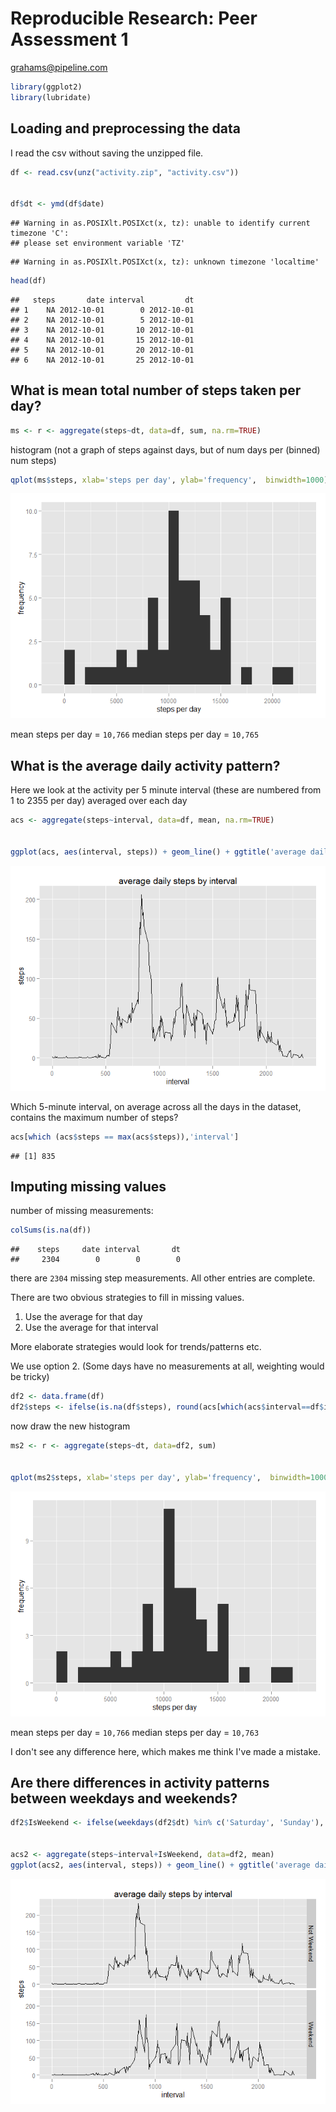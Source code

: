 # Reproducible Research: Peer Assessment 1
grahams@pipeline.com  


```r
library(ggplot2)
library(lubridate)
```

## Loading and preprocessing the data

I read the csv without saving the unzipped file.

```r
df <- read.csv(unz("activity.zip", "activity.csv"))


df$dt <- ymd(df$date)
```

```
## Warning in as.POSIXlt.POSIXct(x, tz): unable to identify current timezone 'C':
## please set environment variable 'TZ'
```

```
## Warning in as.POSIXlt.POSIXct(x, tz): unknown timezone 'localtime'
```

```r
head(df)
```

```
##   steps       date interval         dt
## 1    NA 2012-10-01        0 2012-10-01
## 2    NA 2012-10-01        5 2012-10-01
## 3    NA 2012-10-01       10 2012-10-01
## 4    NA 2012-10-01       15 2012-10-01
## 5    NA 2012-10-01       20 2012-10-01
## 6    NA 2012-10-01       25 2012-10-01
```


## What is mean total number of steps taken per day?


```r
ms <- r <- aggregate(steps~dt, data=df, sum, na.rm=TRUE)
```
histogram (not a graph of steps against days, but of num days per (binned) num steps)


```r
qplot(ms$steps, xlab='steps per day', ylab='frequency',  binwidth=1000)
```

![](PA1_template_files/figure-html/unnamed-chunk-4-1.png) 

mean steps per day = ``10,766``
median steps per day = ``10,765``

## What is the average daily activity pattern?
Here we look at the activity per 5 minute interval (these are numbered from 1 to 2355 per day) averaged over each day


```r
acs <- aggregate(steps~interval, data=df, mean, na.rm=TRUE)  


ggplot(acs, aes(interval, steps)) + geom_line() + ggtitle('average daily steps by interval') 
```

![](PA1_template_files/figure-html/unnamed-chunk-5-1.png) 

Which 5-minute interval, on average across all the days in the dataset, contains the maximum number of steps?


```r
acs[which (acs$steps == max(acs$steps)),'interval']
```

```
## [1] 835
```

## Imputing missing values

number of missing measurements:


```r
colSums(is.na(df))
```

```
##    steps     date interval       dt 
##     2304        0        0        0
```

there are ``2304`` missing step measurements. All other entries are complete.


There are two obvious strategies to fill in missing values. 

1. Use the average for that day
2. Use the average for that interval

More elaborate strategies would look for trends/patterns etc.

We use option 2. (Some days have no measurements at all, weighting would be tricky)


```r
df2 <- data.frame(df)
df2$steps <- ifelse(is.na(df$steps), round(acs[which(acs$interval==df$interval),'steps']), df$steps)
```
now draw the new histogram


```r
ms2 <- r <- aggregate(steps~dt, data=df2, sum)


qplot(ms2$steps, xlab='steps per day', ylab='frequency',  binwidth=1000)
```

![](PA1_template_files/figure-html/unnamed-chunk-9-1.png) 

mean steps per day = ``10,766``
median steps per day = ``10,763``

I don't see any difference here, which makes me think I've made a mistake.

## Are there differences in activity patterns between weekdays and weekends?


```r
df2$IsWeekend <- ifelse(weekdays(df2$dt) %in% c('Saturday', 'Sunday'), 'Weekend', 'Not Weekend')


acs2 <- aggregate(steps~interval+IsWeekend, data=df2, mean)
ggplot(acs2, aes(interval, steps)) + geom_line() + ggtitle('average daily steps by interval') + facet_grid(IsWeekend~.)
```

![](PA1_template_files/figure-html/unnamed-chunk-10-1.png) 
